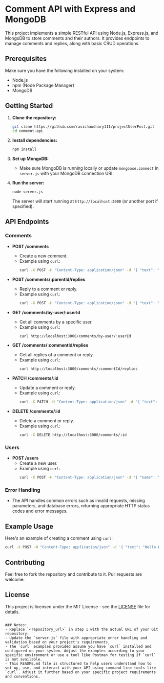 # Comment API with Express and MongoDB

This project implements a simple RESTful API using Node.js, Express.js, and MongoDB to store comments and their authors. It provides endpoints to manage comments and replies, along with basic CRUD operations.

## Prerequisites

Make sure you have the following installed on your system:

- Node.js
- npm (Node Package Manager)
- MongoDB

## Getting Started

1. **Clone the repository:**

   ```bash
   git clone https://github.com/ravichaudhary111/projectUserPost.git
   cd comment-api
   ```

2. **Install dependencies:**

   ```bash
   npm install
   ```

3. **Set up MongoDB:**

   - Make sure MongoDB is running locally or update `mongoose.connect` in `server.js` with your MongoDB connection URI.

4. **Run the server:**

   ```bash
   node server.js
   ```

   The server will start running at `http://localhost:3000` (or another port if specified).

## API Endpoints

### Comments

- **POST /comments**
  - Create a new comment.
  - Example using `curl`:
    ```bash
    curl -X POST -H "Content-Type: application/json" -d '{ "text": "Comment text", "authorId": "user_id" }' http://localhost:3000/comments
    ```

- **POST /comments/:parentId/replies**
  - Reply to a comment or reply.
  - Example using `curl`:
    ```bash
    curl -X POST -H "Content-Type: application/json" -d '{ "text": "Reply text", "authorId": "user_id" }' http://localhost:3000/comments/:parentId/replies
    ```

- **GET /comments/by-user/:userId**
  - Get all comments by a specific user.
  - Example using `curl`:
    ```bash
    curl http://localhost:3000/comments/by-user/:userId
    ```

- **GET /comments/:commentId/replies**
  - Get all replies of a comment or reply.
  - Example using `curl`:
    ```bash
    curl http://localhost:3000/comments/:commentId/replies
    ```

- **PATCH /comments/:id**
  - Update a comment or reply.
  - Example using `curl`:
    ```bash
    curl -X PATCH -H "Content-Type: application/json" -d '{ "text": "Updated text" }' http://localhost:3000/comments/:id
    ```

- **DELETE /comments/:id**
  - Delete a comment or reply.
  - Example using `curl`:
    ```bash
    curl -X DELETE http://localhost:3000/comments/:id
    ```

### Users

- **POST /users**
  - Create a new user.
  - Example using `curl`:
    ```bash
    curl -X POST -H "Content-Type: application/json" -d '{ "name": "User Name", "email": "user@example.com", "gender": "Male/Female/Other" }' http://localhost:3000/users
    ```

### Error Handling

- The API handles common errors such as invalid requests, missing parameters, and database errors, returning appropriate HTTP status codes and error messages.

## Example Usage

Here's an example of creating a comment using `curl`:

```bash
curl -X POST -H "Content-Type: application/json" -d '{ "text": "Hello World!", "authorId": "user_id" }' http://localhost:3000/comments
```

## Contributing

Feel free to fork the repository and contribute to it. Pull requests are welcome.

## License

This project is licensed under the MIT License - see the [LICENSE](LICENSE) file for details.
```

### Notes:
- Replace `<repository_url>` in step 1 with the actual URL of your Git repository.
- Update the `server.js` file with appropriate error handling and validation based on your project's requirements.
- The `curl` examples provided assume you have `curl` installed and configured on your system. Adjust the examples according to your specific environment or use a tool like Postman for testing if `curl` is not available.
- This README.md file is structured to help users understand how to set up, use, and interact with your API using command-line tools like `curl`. Adjust it further based on your specific project requirements and conventions.
